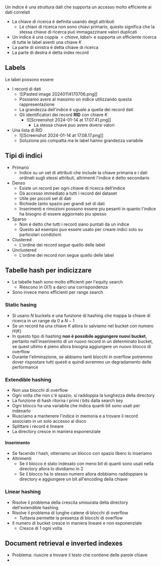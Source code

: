 Un indice é una struttura dati che supporta un accesso molto efficiente ai dati correlati
- La chiave di ricerca é definita usando degli attributi
	- Le chiavi di ricerca non sono chiavi primario, questo significa che la stessa chiave di ricerca può immagazzinare valori duplicati
- Un indice é una coppia $<chiave, label>$ e supporta un efficiente ricerca di tutte le label aventi una chiave $K$
- La parte di sinistra é detta chiave di ricerca
- La parte di destra é detta index record 
## Labels
Le label possono essere 
- I record di dati
	- ![[Pasted image 20240114170706.png]]
	- Possiamo avere al massimo un indice utilizzando questa rappresentazione
	- La grandezza dell'indice é uguale a quella dei record dati
  - Gli identificatori dei record **RID** con chiave $K$
	- ![[Screenshot 2024-01-14 at 17.07.41.png]]
	  - La stessa chiave puo avere diversi valori
-  Una lista di RID
	  - ![[Screenshot 2024-01-14 at 17.08.17.png]]
	- Soluzione piú compatta ma le label hanno grandezza variabile
## Tipi di indici
- Primario
	- Indice su un set di attributi che include la chiave primaria e i dati ordinati sugli stessi attributi, altrimenti l'indice é detto secondario
- Denso
	- Esiste un record per ogni chiave di ricerca dell'indice
	- Dà accesso immediato a tutti i record del dataset
	- Utile per piccoli set di dati
	- Richiede tanto spazio per grandi set di dati
	- Inserimenti e rimozioni possono essere piu pesanti in quanto l'indice ha bisogno di essere aggiornato piu spesso
- Sparso
	- Non é detto che tutti i record siano puntati da un indice
	- Questo ad esempio puo essere usato per creare indici solo su particolari condizioni
- Clustered
	- L'ordine dei record segue quello delle label
- Unclustered
	- L'ordine dei record non segue quello delle label

## Tabelle hash per indicizzare
- Le tabelle hash sono molto efficienti per l'equity search
	- Riescono in O(1) a darci una corrispondenza
- Sono invece meno efficienti per range search

### Static hasing
- Si usano $N$ buckets e una funzione di hashing che mappa la chiave di ricerca in un range da $0$ a $N-1$
- Se un record ha una chiave $K$ allora lo salviamo nel bucket con numero $H(K)$
- In questo tipo di hashing **non é possibile aggiungere nuovi bucket**, pertanto nell'inserimento di un nuovo record in un determinato bucket, se quest ultimo é pieno allora bisogna aggiungere un nuovo blocco di overflow
- Durante l'eliminazione, se abbiamo tanti blocchi in overflow potremmo dover rispostare tutti questi e quindi avremmo un degradamento delle performance
### Extendible hashing
- Non usa blocchi di overflow
- Ogni volta che non c'é spazio, si raddoppia la lunghezza della directory
- La funzione di hash ritorna i primi $i$ bits dalla search key
- Ogni blocco ha una variabile che indica quanti bit sono usati per indexarlo
- Riusciamo a mantenere l'indice in memoria e a trovare il record associato in un solo accesso al disco
- Splittare i record é lineare
- La directory cresce in maniera esponenziale
#### Inserimento
- Se facendo l hash, otteniamo un blocco con spazio libero lo inseriamo
- Altrimenti
	- Se il blocco é stato indexato con meno bit di quanti sono usati nella directory allora lo dividiamo in 2 
	- Se il blocco ha lo stesso numero allora dobbiamo raddoppiare la directory e aggiungere un bit all'encoding della chiave
### Linear hashing
- Risolve il problema della crescita smisurata della directory dell'extendible hashing
- Risolve il problema di lunghe catene di blocchi di overflow
	- Tuttavia permette la presenza di blocchi di overflow
- Il numero di bucket cresce in maniera lineare e non esponenziale
	- Cresce di 1 ogni volta

## Document retrieval e inverted indexes
- Problema: riuscire a trovare il testo che contiene delle parole chiave
- 